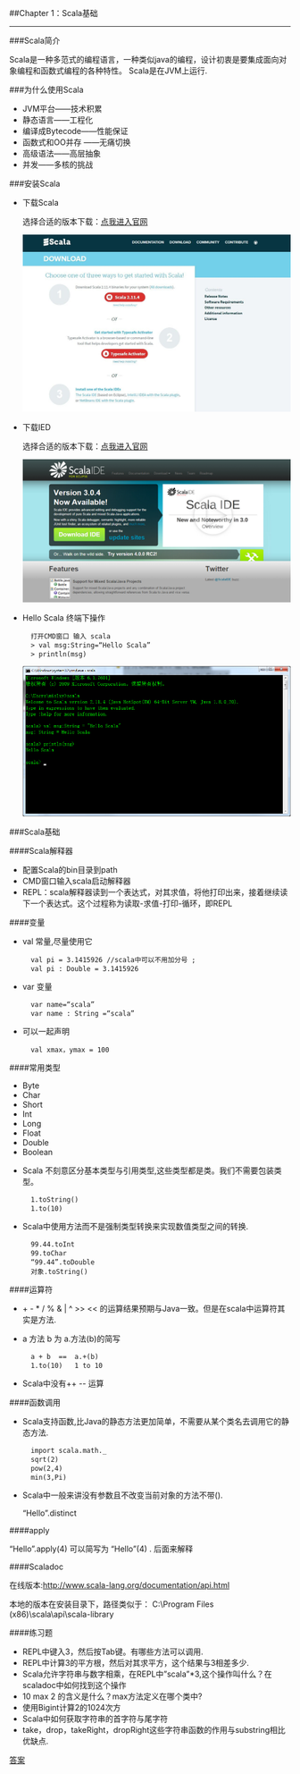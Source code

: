 ##Chapter 1：Scala基础

***

###Scala简介

Scala是一种多范式的编程语言，一种类似java的编程，设计初衷是要集成面向对象编程和函数式编程的各种特性。
Scala是在JVM上运行.

###为什么使用Scala

+ JVM平台——技术积累
+ 静态语言——工程化
+ 编译成Bytecode——性能保证
+ 函数式和OO并存 ——无痛切换
+ 高级语法——高层抽象
+ 并发——多核的挑战

###安装Scala

+ 下载Scala

	选择合适的版本下载：[点我进入官网](0)

	![01][01]

+ 下载IED

	选择合适的版本下载：[点我进入官网](1)

	![02][02]

+ Hello Scala 终端下操作

		打开CMD窗口 输入 scala
		> val msg:String=“Hello Scala”
		> println(msg)

	![03][03]

###Scala基础

####Scala解释器

+ 配置Scala的bin目录到path
+ CMD窗口输入scala启动解释器
+ REPL：scala解释器读到一个表达式，对其求值，将他打印出来，接着继续读下一个表达式。这个过程称为读取-求值-打印-循环，即REPL

####变量

+ val 常量,尽量使用它

		val pi = 3.1415926 //scala中可以不用加分号 ;
		val pi : Double = 3.1415926

+ var 变量

		var name=“scala”
		var name : String =“scala”
+ 可以一起声明

		val xmax，ymax = 100

####常用类型

+ Byte
+ Char
+ Short
+ Int
+ Long
+ Float
+ Double
+ Boolean

- Scala 不刻意区分基本类型与引用类型,这些类型都是类。我们不需要包装类型。

		1.toString()
		1.to(10)

- Scala中使用方法而不是强制类型转换来实现数值类型之间的转换.

		99.44.toInt
		99.toChar
		“99.44”.toDouble
		对象.toString()

####运算符

+ \+ - * / % & | ^ >> << 的运算结果预期与Java一致。但是在scala中运算符其实是方法.
+ a 方法 b 为 a.方法(b)的简写

		a + b  ==  a.+(b)
		1.to(10)   1 to 10

+ Scala中没有++ -- 运算

####函数调用

+ Scala支持函数,比Java的静态方法更加简单，不需要从某个类名去调用它的静态方法.

		import scala.math._
		sqrt(2)
		pow(2,4)
		min(3,Pi)

+ Scala中一般来讲没有参数且不改变当前对象的方法不带().

	“Hello”.distinct

####apply

“Hello”.apply(4) 可以简写为 “Hello”(4) . 后面来解释

####Scaladoc

在线版本:http://www.scala-lang.org/documentation/api.html

本地的版本在安装目录下，路径类似于： C:\Program Files (x86)\scala\api\scala-library

####练习题

+ REPL中键入3，然后按Tab键。有哪些方法可以调用.
+ REPL中计算3的平方根，然后对其求平方，这个结果与3相差多少.
+ Scala允许字符串与数字相乘，在REPL中”scala”*3,这个操作叫什么？在scaladoc中如何找到这个操作
+ 10 max 2 的含义是什么？max方法定义在哪个类中?
+ 使用Bigint计算2的1024次方
+ Scala中如何获取字符串的首字符与尾字符
+ take，drop，takeRight，dropRight这些字符串函数的作用与substring相比优缺点.

[答案][3]

[0]:http://www.scala-lang.org/download/
[1]:http://scala-ide.org/index.html
[2]:http://www.scala-lang.org/documentation/api.html
[3]:https://github.com/0xC000007B/MyBook/blob/master/scala/Chapter01/1.2.md

[01]:/scala/Chapter01/01.jpg
[02]:/scala/Chapter01/02.jpg
[03]:/scala/Chapter01/03.jpg



